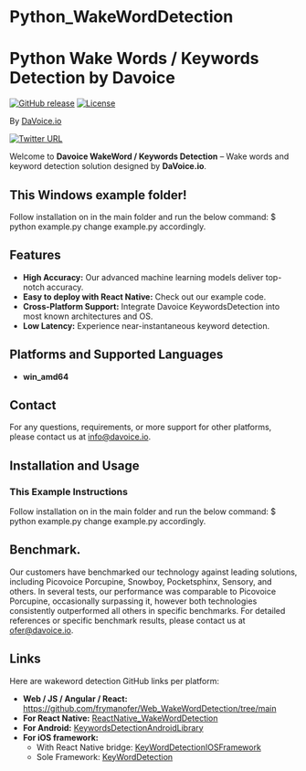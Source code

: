 # Python_WakeWordDetection
# Python Wake Words / Keywords Detection by Davoice

[![GitHub release](https://img.shields.io/github/release/frymanofer/KeyWordDetectionIOSFramework.svg)](https://github.com/frymanofer/KeyWordDetectionIOSFramework/releases)
[![License](https://img.shields.io/badge/License-Apache%202.0-blue.svg)](https://opensource.org/licenses/Apache-2.0)

By [DaVoice.io](https://davoice.io)

[![Twitter URL](https://img.shields.io/twitter/url?style=social&url=https%3A%2F%2Ftwitter.com%2FDaVoiceAI)](https://twitter.com/DaVoiceAI)


Welcome to **Davoice WakeWord / Keywords Detection** – Wake words and keyword detection solution designed by **DaVoice.io**.

## This Windows example folder!

Follow installation on in the main folder and run the below command:
$ python example.py
change example.py accordingly.

## Features

- **High Accuracy:** Our advanced machine learning models deliver top-notch accuracy.
- **Easy to deploy with React Native:** Check out our example code.
- **Cross-Platform Support:** Integrate Davoice KeywordsDetection into most known architectures and OS.
- **Low Latency:** Experience near-instantaneous keyword detection.

## Platforms and Supported Languages

- **win_amd64**

## Contact

For any questions, requirements, or more support for other platforms, please contact us at info@davoice.io.

## Installation and Usage

### This Example Instructions

Follow installation on in the main folder and run the below command:
$ python example.py
change example.py accordingly.

## Benchmark.

Our customers have benchmarked our technology against leading solutions, including Picovoice Porcupine, Snowboy, Pocketsphinx, Sensory, and others. 
In several tests, our performance was comparable to Picovoice Porcupine, occasionally surpassing it, however both technologies consistently outperformed all others in specific benchmarks. 
For detailed references or specific benchmark results, please contact us at ofer@davoice.io.

## Links

Here are wakeword detection GitHub links per platform:

- **Web / JS / Angular / React:** https://github.com/frymanofer/Web_WakeWordDetection/tree/main
- **For React Native:** [ReactNative_WakeWordDetection](https://github.com/frymanofer/ReactNative_WakeWordDetection)
- **For Android:** [KeywordsDetectionAndroidLibrary](https://github.com/frymanofer/KeywordsDetectionAndroidLibrary)
- **For iOS framework:** 
  - With React Native bridge: [KeyWordDetectionIOSFramework](https://github.com/frymanofer/KeyWordDetectionIOSFramework)
  - Sole Framework: [KeyWordDetection](https://github.com/frymanofer/KeyWordDetection)
